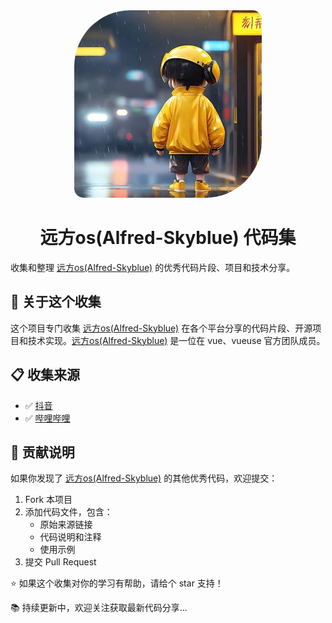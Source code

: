<div style="text-align: center">
  <img alt="远方os(Alfred-Skyblue)" src="/src/logo/logo.jpeg" width="300" height="300" style="border-radius: 30% 5%"/>
  <h1>远方os(Alfred-Skyblue) 代码集</h1>
</div>

收集和整理 [远方os(Alfred-Skyblue)](https://github.com/Alfred-Skyblue) 的优秀代码片段、项目和技术分享。

## 📖 关于这个收集

这个项目专门收集 [远方os(Alfred-Skyblue)](https://github.com/Alfred-Skyblue) 在各个平台分享的代码片段、开源项目和技术实现。[远方os(Alfred-Skyblue)](https://github.com/Alfred-Skyblue) 是一位在 vue、vueuse 官方团队成员。

## 📋 收集来源

- ✅ [抖音](https://www.douyin.com/user/MS4wLjABAAAAGUvGqSgUb8n2mLUU9SOa5wmdZy-Sj5_FUt-DK5Iu6PpxO1QgrJ1_vXy6ikzz_Q4h)
- ✅ [哔哩哔哩](https://space.bilibili.com/423876881)

## 🤝 贡献说明

如果你发现了 [远方os(Alfred-Skyblue)](https://github.com/Alfred-Skyblue) 的其他优秀代码，欢迎提交：

1. Fork 本项目
2. 添加代码文件，包含：
    - 原始来源链接
    - 代码说明和注释
    - 使用示例
3. 提交 Pull Request

⭐ 如果这个收集对你的学习有帮助，请给个 star 支持！

📚 持续更新中，欢迎关注获取最新代码分享...

